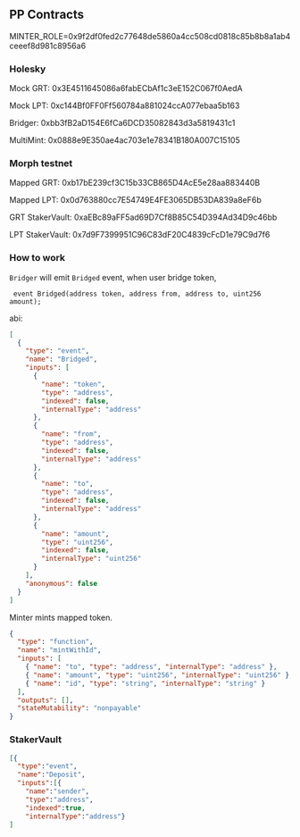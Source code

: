 ## PP Contracts

MINTER_ROLE=0x9f2df0fed2c77648de5860a4cc508cd0818c85b8b8a1ab4ceeef8d981c8956a6

### Holesky


Mock GRT: 0x3E4511645086a6fabECbAf1c3eE152C067f0AedA

Mock LPT: 0xc144Bf0FF0Ff560784a881024ccA077ebaa5b163

Bridger: 0xbb3fB2aD154E6fCa6DCD35082843d3a5819431c1

MultiMint: 0x0888e9E350ae4ac703e1e78341B180A007C15105

### Morph testnet

Mapped GRT: 0xb17bE239cf3C15b33CB865D4AcE5e28aa883440B

Mapped LPT: 0x0d763880cc7E54749E4FE3065DB53DA839a8eF6b

GRT StakerVault: 0xaEBc89aFF5ad69D7Cf8B85C54D394Ad34D9c46bb

LPT StakerVault: 0x7d9F7399951C96C83dF20C4839cFcD1e79C9d7f6

### How to work

`Bridger` will emit `Bridged` event, when user bridge token,

```solidity
 event Bridged(address token, address from, address to, uint256 amount);
```

abi:

```json
[
  {
    "type": "event",
    "name": "Bridged",
    "inputs": [
      {
        "name": "token",
        "type": "address",
        "indexed": false,
        "internalType": "address"
      },
      {
        "name": "from",
        "type": "address",
        "indexed": false,
        "internalType": "address"
      },
      {
        "name": "to",
        "type": "address",
        "indexed": false,
        "internalType": "address"
      },
      {
        "name": "amount",
        "type": "uint256",
        "indexed": false,
        "internalType": "uint256"
      }
    ],
    "anonymous": false
  }
]
```

Minter mints mapped token.

```json
{
  "type": "function",
  "name": "mintWithId",
  "inputs": [
    { "name": "to", "type": "address", "internalType": "address" },
    { "name": "amount", "type": "uint256", "internalType": "uint256" },
    { "name": "id", "type": "string", "internalType": "string" }
  ],
  "outputs": [],
  "stateMutability": "nonpayable"
}
```

### StakerVault

```json
[{
  "type":"event",
  "name":"Deposit",
  "inputs":[{
    "name":"sender",
    "type":"address",
    "indexed":true,
    "internalType":"address"}
]
```
